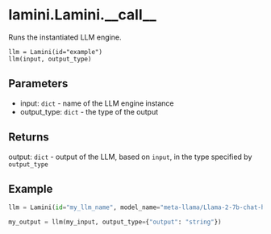 # lamini.Lamini.\_\_call\_\_

Runs the instantiated LLM engine.

```
llm = Lamini(id="example")
llm(input, output_type)
```

## Parameters

-   input: `dict` - name of the LLM engine instance
-   output_type: `dict` - the type of the output

## Returns

output: `dict` - output of the LLM, based on `input`, in the type specified by `output_type`

## Example

```python
llm = Lamini(id="my_llm_name", model_name="meta-llama/Llama-2-7b-chat-hf")

my_output = llm(my_input, output_type={"output": "string"})
```
